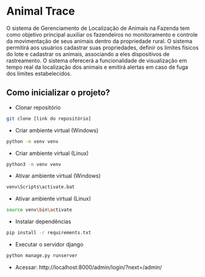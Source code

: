 # Animal Trace

O sistema de Gerenciamento de Localização de Animais na Fazenda tem como objetivo principal auxiliar os fazendeiros no monitoramento e controle da movimentação de seus animais dentro da propriedade rural. O sistema permitirá aos usuários cadastrar suas propriedades, definir os limites físicos do lote e cadastrar os animais, associando a eles dispositivos de rastreamento. O sistema oferecerá a funcionalidade de visualização em tempo real da localização dos animais e emitirá alertas em caso de fuga dos limites estabelecidos.


## Como inicializar o projeto?
- Clonar repositório
``` bash
git clone [link do repositório]
```
- Criar ambiente virtual (Windows)
``` bash
python -m venv venv
```
- Criar ambiente virtual (Linux)
``` bash
python3 -m venv venv
```
- Ativar ambiente virtual (Windows)
``` bash
venv\Scripts\activate.bat
```
- Ativar ambiente virtual (Linux)
``` bash
source venv\bin\activate
```
- Instalar dependências
```bash
pip install -r requirements.txt
```
- Executar o servidor django
```bash
python manage.py runserver
```
- Acessar: http://localhost:8000/admin/login/?next=/admin/
